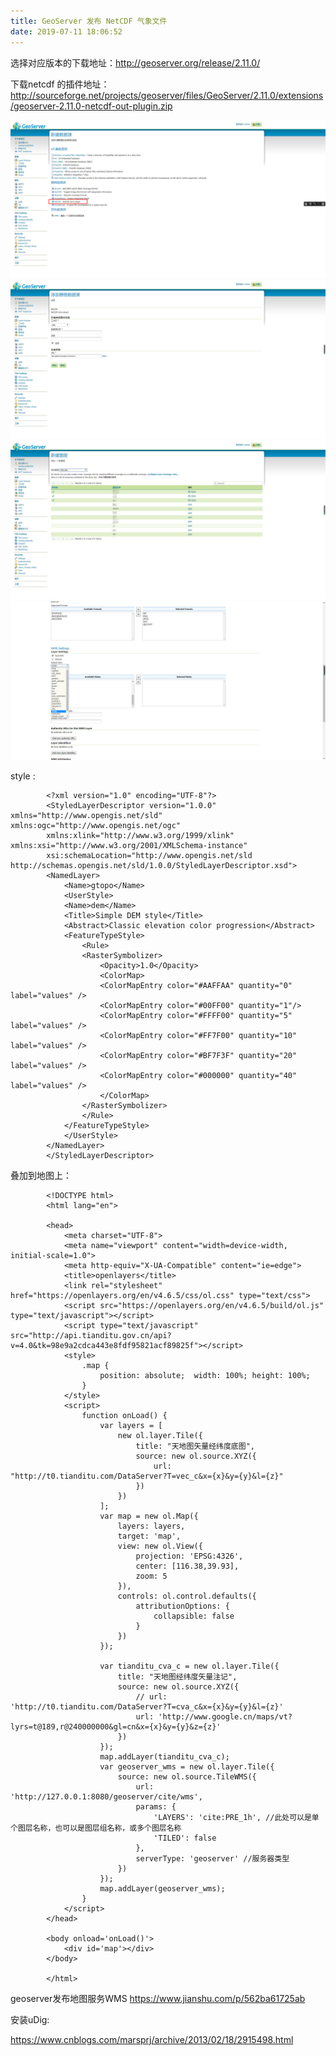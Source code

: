 ```yaml
---
title: GeoServer 发布 NetCDF 气象文件
date: 2019-07-11 18:06:52
---
```


选择对应版本的下载地址：http://geoserver.org/release/2.11.0/

下载netcdf 的插件地址： http://sourceforge.net/projects/geoserver/files/GeoServer/2.11.0/extensions/geoserver-2.11.0-netcdf-out-plugin.zip

![geoserver](/images/201907/20190711201820-geoserver.png)
![geoserver](/images/201907/20190711201855-geoserver.png)
![geoserver](/images/201907/20190711203818-geoserver.png)
![geoserver](/images/201907/20190711203844-style.png)


style :  

            <?xml version="1.0" encoding="UTF-8"?>
            <StyledLayerDescriptor version="1.0.0" xmlns="http://www.opengis.net/sld" xmlns:ogc="http://www.opengis.net/ogc"
            xmlns:xlink="http://www.w3.org/1999/xlink" xmlns:xsi="http://www.w3.org/2001/XMLSchema-instance"
            xsi:schemaLocation="http://www.opengis.net/sld http://schemas.opengis.net/sld/1.0.0/StyledLayerDescriptor.xsd">
            <NamedLayer>
                <Name>gtopo</Name>
                <UserStyle>
                <Name>dem</Name>
                <Title>Simple DEM style</Title>
                <Abstract>Classic elevation color progression</Abstract>
                <FeatureTypeStyle>
                    <Rule>
                    <RasterSymbolizer>
                        <Opacity>1.0</Opacity>
                        <ColorMap>
                        <ColorMapEntry color="#AAFFAA" quantity="0" label="values" />
                        <ColorMapEntry color="#00FF00" quantity="1"/>
                        <ColorMapEntry color="#FFFF00" quantity="5" label="values" />
                        <ColorMapEntry color="#FF7F00" quantity="10" label="values" />
                        <ColorMapEntry color="#BF7F3F" quantity="20" label="values" />
                        <ColorMapEntry color="#000000" quantity="40" label="values" />
                        </ColorMap>
                    </RasterSymbolizer>
                    </Rule>
                </FeatureTypeStyle>
                </UserStyle>
            </NamedLayer>
            </StyledLayerDescriptor>



叠加到地图上：

            <!DOCTYPE html>
            <html lang="en">

            <head>
                <meta charset="UTF-8">
                <meta name="viewport" content="width=device-width, initial-scale=1.0">
                <meta http-equiv="X-UA-Compatible" content="ie=edge">
                <title>openlayers</title>
                <link rel="stylesheet" href="https://openlayers.org/en/v4.6.5/css/ol.css" type="text/css">
                <script src="https://openlayers.org/en/v4.6.5/build/ol.js" type="text/javascript"></script>
                <script type="text/javascript" src="http://api.tianditu.gov.cn/api?v=4.0&tk=98e9a2cdca443e8fdf95821acf89825f"></script>
                <style>
                    .map {
                        position: absolute;  width: 100%; height: 100%;
                    }
                </style>
                <script>
                    function onLoad() {
                        var layers = [
                            new ol.layer.Tile({
                                title: "天地图矢量经纬度底图",
                                source: new ol.source.XYZ({
                                    url: "http://t0.tianditu.com/DataServer?T=vec_c&x={x}&y={y}&l={z}"
                                })
                            })
                        ];
                        var map = new ol.Map({
                            layers: layers,
                            target: 'map',
                            view: new ol.View({
                                projection: 'EPSG:4326',
                                center: [116.38,39.93],
                                zoom: 5
                            }),
                            controls: ol.control.defaults({
                                attributionOptions: {
                                    collapsible: false
                                }
                            })
                        });

                        var tianditu_cva_c = new ol.layer.Tile({
                            title: "天地图经纬度矢量注记",
                            source: new ol.source.XYZ({
                                // url: 'http://t0.tianditu.com/DataServer?T=cva_c&x={x}&y={y}&l={z}'
                                url: 'http://www.google.cn/maps/vt?lyrs=t@189,r@240000000&gl=cn&x={x}&y={y}&z={z}'
                            })
                        });
                        map.addLayer(tianditu_cva_c);
                        var geoserver_wms = new ol.layer.Tile({
                            source: new ol.source.TileWMS({
                                url: 'http://127.0.0.1:8080/geoserver/cite/wms',
                                params: {
                                    'LAYERS': 'cite:PRE_1h', //此处可以是单个图层名称，也可以是图层组名称，或多个图层名称   
                                    'TILED': false
                                },
                                serverType: 'geoserver' //服务器类型  
                            })
                        });
                        map.addLayer(geoserver_wms);
                    }
                </script>
            </head>

            <body onload='onLoad()'>
                <div id='map'></div>
            </body>

            </html>

geoserver发布地图服务WMS
https://www.jianshu.com/p/562ba61725ab

安装uDig:

https://www.cnblogs.com/marsprj/archive/2013/02/18/2915498.html
